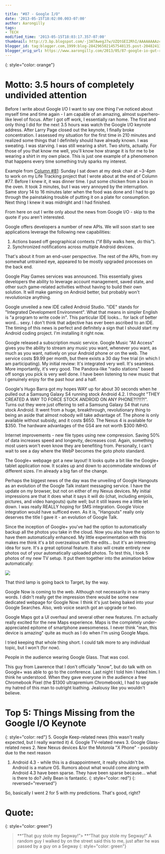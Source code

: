```yaml
---

title: "#87 - Google I/O"
date: '2013-05-15T18:02:00.003-07:00'
author: Aarongilly
tags:
- TECH
modified_time: '2013-05-15T18:03:17.357-07:00'
thumbnail: http://3.bp.blogspot.com/-j3ATAwegJ7w/UZQtGEI2RhI/AAAAAAAAzcQ/w-AEiUZSj70/s72-c/IMG_20130515_192804-MOTION.gif
blogger_id: tag:blogger.com,1999:blog-2842965021457548135.post-2048241347163607016
blogger_orig_url: https://www.aarongilly.com/2013/05/87-google-io-gut-reactions.html
---
```


{: style="color: orange"}
# Motto: 3.5 hours of completely undivided attention

Before I write about Google I/O I want to say one thing I've noticed about myself time and time again - I am capable of an amazing, almost superhero-like level of focus. After I got off work, I essentially ran home. The first and only thing I did for the next 3.5 hours was watch  the Google I/O keynote address. After Larry Page closed out the keynote, I finally broke concentration. I assessed my situation for the first time in 210 minutes and realized some things that I definitely should have already known. I was sweating. I was starving. I was still wearing a shirt. Two shirts, actually. For those of you that know me well, you'll know how strange it is for me to be wearing a shirt in my own place. This is just one example of a phenomenon that happens every time something truly sparks my interest.

Example from [Column #81]({{siteurl}}/81):
Sunday I sat down at my desk chair at ~3-4pm to work on my Life Tracking project that I wrote about at the end of Column #77. Before I knew it, it was dinner time. I put some chicken from a box in the oven. It took 3 minutes, but I was very annoyed by the interruption. Same story 14 to 16 minutes later when the food was done and I had to go through the painstaking trouble of putting it on a plate for consumption. Next thing I knew it was midnight and I had finished.

From here on out I write only about the news from Google I/O - skip to the quote if you aren't interested.

Google offers developers a number of new APIs. We will soon start to see applications leverage the following new capabilities:
1. Actions based off geographical contexts ("if Billy walks here, do this").
2. Synchronized notifications across multiple Android devices.

That's about it from an end-user perspective. The rest of the APIs, from my somewhat untrained eye, appeared to be mostly upgraded processes on the back end.

Google Play Games services was announced. This essentially gives developers the ability to leverage account management, saved state, and other such game-related activities without having to build their own solution. It will make gaming on Android better, but probably won't revolutionize anything.

Google unveiled a new IDE called Android Studio. "IDE" stands for "Integrated Development Environment". What that means in simpler English is "a program to write code in". This particular IDE looks... for lack of better word... sexy. I don't think that adjective has ever been ascribed to an IDE. The timing of this news is perfect and definitely a sign that I should start my Android coding project. I'm installing it right now.

Google released a subscription music service. Google Music "All Access" gives you the ability to stream any music you want, whenever you want, as much as you want, natively on your Android phone or on the web. The service costs $9.99 per month, but there exists a 30 day free trial (in which I am participating). My initial review: It's integrated very well. It's seamless. More importantly, it's very good. The Pandora-like "radio stations" based off songs you pick is very well done. I have been listening to new music that I genuinely enjoy for the past hour and a half.

Google's Hugo Barra got my hopes WAY up for about 30 seconds when he pulled out a Samsung Galaxy S4 running stock Android 4.2. I thought "THEY CREATED A WAY TO FORCE STOCK ANDROID ON ANY PHONE?!?!!?!". Turns out they were just offering to sell a Samsung Galaxy S4 that runs stock Android. It went from a huge, breakthrough, revolutionary thing to being an aside that almost nobody will take advantage of. The phone is only available without subsidy, and it costs $650. The Nexus 4 is available for $350. The hardware advantages of the GS4 are not worth $300 IMHO.

Internet improvements - new file types using new compression. Saving 50% of data increases speed and longevity, decreases cost. Again, something most users won't even know they are benefiting from. Personally, I can't wait to see a day where the WebP becomes the goto photo standard.

The Google+ webpage got a new layout! It looks quite a bit like the Google+ tablet application now. It scales up and down to accommodate windows of different sizes. I'm already a big fan of the change.

Perhaps the biggest news of the day was the unveiling of Google Hangouts as an evolution of the Google Talk instant messaging service. I have the update on my browser, but not on either of my Nexus devices. My initial impressions are that it does what it says it will do (chat, including emjoiis, pictures, and video hangouts) quite well; but it still leaves me a little let down. I was really REALLY hoping for SMS integration. Google Voice integration would have sufficed even. As it is, "Hangouts" really only deserves the title I gave it - an evolution of Google Talk.

Since the inception of Google+ you've had the option to automatically backup all the photos you take in the cloud. Now you also have the option to have them automatically enhanced. My little experimentation with this makes me think it's a bit overzealous with the edits... but it's an interesting idea for sure. It's a great optional feature. It also will create entirely new photos out of your automatically uploaded photos. To test this, I took 5 photos of my new TV setup. It put them together into the animation below automatically:

![](http://3.bp.blogspot.com/-j3ATAwegJ7w/UZQtGEI2RhI/AAAAAAAAzcQ/w-AEiUZSj70/s400/IMG_20130515_192804-MOTION.gif)

That third lamp is going back to Target, by the way.

Google Now is coming to the web. Although not necessarily in so many words. I didn't really get the impression there would be some new dedicated webpage for Google Now. I think it's just being baked into your Google Searches. Also, web voice search got an upgrade or two.

Google Maps got a UI overhaul and several other new features. I'm actually really excited for the new Maps experience. Maps is the completely under-appreciated epitome of smartphone awesomeness. I never think "man, this device is amazing" quite as much as I do when I'm using Google Maps.

I tried keeping that whole thing short. I could talk more to any individual topic, but I won't (for now).

People in the audience wearing Google Glass. That was cool.

This guy from Lawrence that I don't officially "know", but do talk with on Google+ was able to go to the conference. Last night I told him I hated him. I think he understood. When they gave everyone in the audience a free Chromebook Pixel (the $1300 ultrapremium Chromebook), I had to upgrade my hatred of this man to outright loathing. Jealousy like you wouldn't believe.

# Top 5: Things Missing from the Google I/O Keynote
{: style="color: red"}
5. Google Keep-related news (this wasn't really expected, but I really wanted it)
4. Google TV-related news
3. Google Glass-related news
2. New Nexus devices &/or the Motorola "X Phone" - possibly due to the next reason
1. Android 4.3 - while this is a disappointment, it really shouldn't be. Android is a mature OS. Rumors about what would come along with Android 4.3 have been sparse. They have been sparse because... what is there to do? Jelly Bean is fantastic.
{: style="color: red"}
{: reversed="reversed"} 

So, basically I went 2 for 5 with my predictions. That's good, right?

# Quote:
{: style="color: green"}
> **“That guy stole my Segway!”> **“That guy stole my Segway!”
A random guy I walked by on the street said this to me, just after he was passed by a guy on a Segway</cite>
{: style="color: green"}
